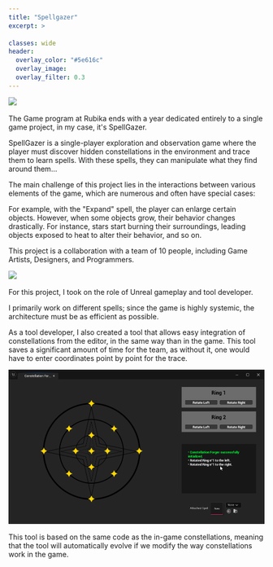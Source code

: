 ```yaml
---
title: "Spellgazer"
excerpt: >

classes: wide
header:
  overlay_color: "#5e616c"
  overlay_image: 
  overlay_filter: 0.3
---
```


![](../assets/images/spellgazer-learning-spell.gif)

The Game program at Rubika ends with a year dedicated entirely to a single game project, in my case, it's SpellGazer.

SpellGazer is a single-player exploration and observation game where the player must discover hidden constellations in the environment and trace them to learn spells. With these spells, they can manipulate what they find around them...

The main challenge of this project lies in the interactions between various elements of the game, which are numerous and often have special cases:

For example, with the "Expand" spell, the player can enlarge certain objects. However, when some objects grow, their behavior changes drastically. For instance, stars start burning their surroundings, leading objects exposed to heat to alter their behavior, and so on.

This project is a collaboration with a team of 10 people, including Game Artists, Designers, and Programmers.

![](../assets/images/spellgazer-burn.gif)

For this project, I took on the role of Unreal gameplay and tool developer.

I primarily work on different spells; since the game is highly systemic, the architecture must be as efficient as possible.

As a tool developer, I also created a tool that allows easy integration of constellations from the editor, in the same way than in the game. This tool saves a significant amount of time for the team, as without it, one would have to enter coordinates point by point for the trace.

![](../assets/images/spellgazer-constellation-forger.gif)

This tool is based on the same code as the in-game constellations, meaning that the tool will automatically evolve if we modify the way constellations work in the game.

